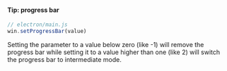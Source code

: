 #### Tip: progress bar

```javascript
// electron/main.js
win.setProgressBar(value)
```

Setting the parameter to a value below zero (like -1) will remove the progress
bar while setting it to a value higher than one (like 2) will switch
the progress bar to intermediate mode.

<aside class="notes">
</aside>
